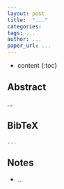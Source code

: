 ```yaml
---
layout: post
title:  "..."
categories:
tags: ...
author: ...
paper_url: ...
---
```


* content
{:toc}

## Abstract ##
...
<!--more-->

## BibTeX ##
```
...
```

## Notes ##
- ...
